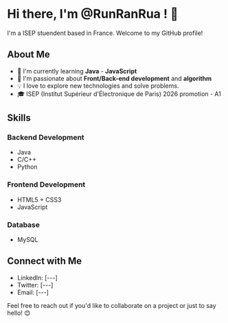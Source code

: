 # Hi there, I'm @RunRanRua ! 👋

I'm a ISEP stuendent based in France. Welcome to my GitHub profile! 

## About Me

- 💼 I'm currently learning **Java** - **JavaScript**
- 🌱 I'm passionate about **Front/Back-end development** and **algorithm**
- 💡 I love to explore new technologies and solve problems.
- 🎓 ISEP (Institut Supérieur d'Électronique de Paris) 2026 promotion - A1

## Skills

### Backend Development
- Java
- C/C++
- Python

### Frontend Development
- HTML5 + CSS3
- JavaScript

### Database
- MySQL

## Connect with Me

- LinkedIn: [---]
- Twitter: [---]
- Email: [---]

Feel free to reach out if you'd like to collaborate on a project or just to say hello! 😊


<!---
RunRanRua/RunRanRua is a ✨ special ✨ repository because its `README.md` (this file) appears on your GitHub profile.
You can click the Preview link to take a look at your changes.
--->
